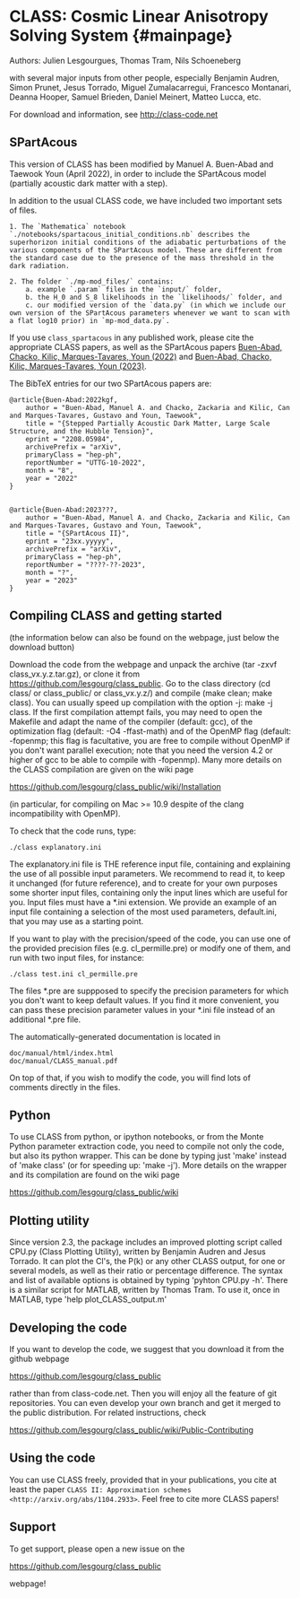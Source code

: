 CLASS: Cosmic Linear Anisotropy Solving System  {#mainpage}
==============================================

Authors: Julien Lesgourgues, Thomas Tram, Nils Schoeneberg

with several major inputs from other people, especially Benjamin
Audren, Simon Prunet, Jesus Torrado, Miguel Zumalacarregui, Francesco
Montanari, Deanna Hooper, Samuel Brieden, Daniel Meinert, Matteo Lucca, etc.

For download and information, see http://class-code.net

SPartAcous
-----------------------------------

This version of CLASS has been modified by Manuel A. Buen-Abad and Taewook Youn (April 2022), in order to include the SPartAcous model (partially acoustic dark matter with a step).

In addition to the usual CLASS code, we have included two important sets of files.

    1. The `Mathematica` notebook `./notebooks/spartacous_initial_conditions.nb` describes the superhorizon initial conditions of the adiabatic perturbations of the various components of the SPartAcous model. These are different from the standard case due to the presence of the mass threshold in the dark radiation.
    
    2. The folder `./mp-mod_files/` contains:
        a. example `.param` files in the `input/` folder,
        b. the H_0 and S_8 likelihoods in the `likelihoods/` folder, and
        c. our modified version of the `data.py` (in which we include our own version of the SPartAcous parameters whenever we want to scan with a flat log10 prior) in `mp-mod_data.py`.

If you use `class_spartacous` in any published work, please cite the appropriate CLASS papers, as well as the SPartAcous papers [Buen-Abad, Chacko, Kilic, Marques-Tavares, Youn (2022)](https://arxiv.org/abs/2208.05984) and [Buen-Abad, Chacko, Kilic, Marques-Tavares, Youn (2023)](https://arxiv.org/abs/23xx.yyyyy).

The BibTeX entries for our two SPartAcous papers are:

    @article{Buen-Abad:2022kgf,
        author = "Buen-Abad, Manuel A. and Chacko, Zackaria and Kilic, Can and Marques-Tavares, Gustavo and Youn, Taewook",
        title = "{Stepped Partially Acoustic Dark Matter, Large Scale Structure, and the Hubble Tension}",
        eprint = "2208.05984",
        archivePrefix = "arXiv",
        primaryClass = "hep-ph",
        reportNumber = "UTTG-10-2022",
        month = "8",
        year = "2022"
    }


    @article{Buen-Abad:2023???,
        author = "Buen-Abad, Manuel A. and Chacko, Zackaria and Kilic, Can and Marques-Tavares, Gustavo and Youn, Taewook",
        title = "{SPartAcous II}",
        eprint = "23xx.yyyyy",
        archivePrefix = "arXiv",
        primaryClass = "hep-ph",
        reportNumber = "????-??-2023",
        month = "?",
        year = "2023"
    }


Compiling CLASS and getting started
-----------------------------------

(the information below can also be found on the webpage, just below
the download button)

Download the code from the webpage and unpack the archive (tar -zxvf
class_vx.y.z.tar.gz), or clone it from
https://github.com/lesgourg/class_public. Go to the class directory
(cd class/ or class_public/ or class_vx.y.z/) and compile (make clean;
make class). You can usually speed up compilation with the option -j:
make -j class. If the first compilation attempt fails, you may need to
open the Makefile and adapt the name of the compiler (default: gcc),
of the optimization flag (default: -O4 -ffast-math) and of the OpenMP
flag (default: -fopenmp; this flag is facultative, you are free to
compile without OpenMP if you don't want parallel execution; note that
you need the version 4.2 or higher of gcc to be able to compile with
-fopenmp). Many more details on the CLASS compilation are given on the
wiki page

https://github.com/lesgourg/class_public/wiki/Installation

(in particular, for compiling on Mac >= 10.9 despite of the clang
incompatibility with OpenMP).

To check that the code runs, type:

    ./class explanatory.ini

The explanatory.ini file is THE reference input file, containing and
explaining the use of all possible input parameters. We recommend to
read it, to keep it unchanged (for future reference), and to create
for your own purposes some shorter input files, containing only the
input lines which are useful for you. Input files must have a *.ini
extension. We provide an example of an input file containing a
selection of the most used parameters, default.ini, that you may use as a
starting point.

If you want to play with the precision/speed of the code, you can use
one of the provided precision files (e.g. cl_permille.pre) or modify
one of them, and run with two input files, for instance:

    ./class test.ini cl_permille.pre

The files *.pre are suppposed to specify the precision parameters for
which you don't want to keep default values. If you find it more
convenient, you can pass these precision parameter values in your *.ini
file instead of an additional *.pre file.

The automatically-generated documentation is located in

    doc/manual/html/index.html
    doc/manual/CLASS_manual.pdf

On top of that, if you wish to modify the code, you will find lots of
comments directly in the files.

Python
------

To use CLASS from python, or ipython notebooks, or from the Monte
Python parameter extraction code, you need to compile not only the
code, but also its python wrapper. This can be done by typing just
'make' instead of 'make class' (or for speeding up: 'make -j'). More
details on the wrapper and its compilation are found on the wiki page

https://github.com/lesgourg/class_public/wiki

Plotting utility
----------------

Since version 2.3, the package includes an improved plotting script
called CPU.py (Class Plotting Utility), written by Benjamin Audren and
Jesus Torrado. It can plot the Cl's, the P(k) or any other CLASS
output, for one or several models, as well as their ratio or percentage
difference. The syntax and list of available options is obtained by
typing 'pyhton CPU.py -h'. There is a similar script for MATLAB,
written by Thomas Tram. To use it, once in MATLAB, type 'help
plot_CLASS_output.m'

Developing the code
--------------------

If you want to develop the code, we suggest that you download it from
the github webpage

https://github.com/lesgourg/class_public

rather than from class-code.net. Then you will enjoy all the feature
of git repositories. You can even develop your own branch and get it
merged to the public distribution. For related instructions, check

https://github.com/lesgourg/class_public/wiki/Public-Contributing

Using the code
--------------

You can use CLASS freely, provided that in your publications, you cite
at least the paper `CLASS II: Approximation schemes <http://arxiv.org/abs/1104.2933>`. Feel free to cite more CLASS papers!

Support
-------

To get support, please open a new issue on the

https://github.com/lesgourg/class_public

webpage!
